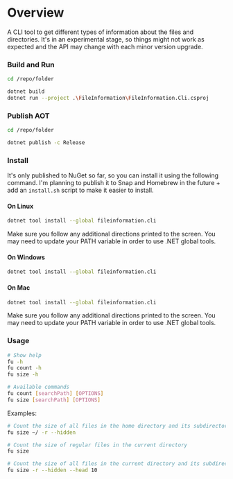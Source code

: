 # Overview

A CLI tool to get different types of information about the files and directories.
It's in an experimental stage, so things might not work as expected and the API may change with each minor version upgrade.

### Build and Run

```bash
cd /repo/folder

dotnet build
dotnet run --project .\FileInformation\FileInformation.Cli.csproj
```

### Publish AOT

```bash
cd /repo/folder

dotnet publish -c Release
```

### Install

It's only published to NuGet so far, so you can install it using the following command.
I'm planning to publish it to Snap and Homebrew in the future + add an `install.sh` script to make it easier to install.

#### On Linux
```bash
dotnet tool install --global fileinformation.cli
```
Make sure you follow any additional directions printed to the screen. You may need to update your PATH variable in order to use .NET global tools.

#### On Windows
```bash
dotnet tool install --global fileinformation.cli
```

#### On Mac
```bash
dotnet tool install --global fileinformation.cli
```
Make sure you follow any additional directions printed to the screen. You may need to update your PATH variable in order to use .NET global tools.

### Usage

```bash
# Show help
fu -h
fu count -h
fu size -h
```
```bash
# Available commands
fu count [searchPath] [OPTIONS]
fu size [searchPath] [OPTIONS]
```
Examples:
```bash
# Count the size of all files in the home directory and its subdirectories 
fu size ~/ -r --hidden

# Count the size of regular files in the current directory
fu size

# Count the size of all files in the current directory and its subdirectories and display the top 10 largest directories
fu size -r --hidden --head 10
```